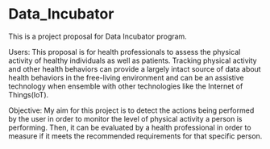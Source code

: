 # Data_Incubator
This is a project proposal for Data Incubator program. 

Users: This proposal is for health professionals to assess the physical activity of healthy individuals as well as patients. Tracking physical activity and other health behaviors can provide a largely intact source of data about health behaviors in the free-living environment and can be an assistive technology when ensemble with other technologies like the Internet of Things(IoT).

Objective: My aim for this project is to detect the actions being performed by the user in order to monitor the level of physical activity a person is performing. Then, it can be evaluated by a health professional in order to measure if it meets the recommended requirements for that specific person. 

